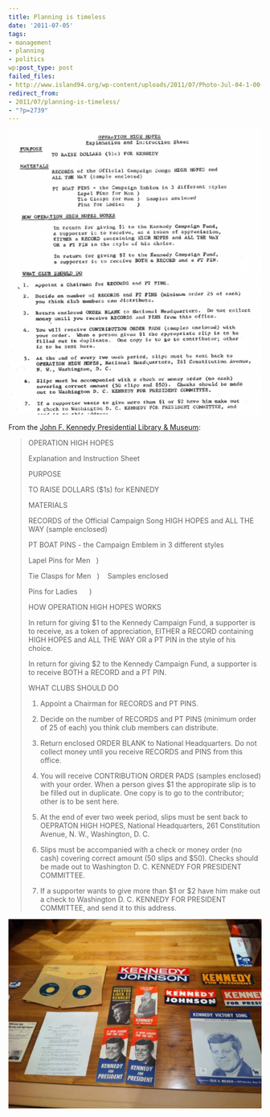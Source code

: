 ```yaml
---
title: Planning is timeless
date: '2011-07-05'
tags:
- management
- planning
- politics
wp:post_type: post
failed_files:
- http://www.island94.org/wp-content/uploads/2011/07/Photo-Jul-04-1-00-42-PM.jpg
redirect_from:
- 2011/07/planning-is-timeless/
- "?p=2739"
---
```


[ ![](/uploads/2011-07-05-Planning-is-timeless/Operation-High-Hopes-600x675.png "Operation High Hopes") ](/uploads/2011-07-05-Planning-is-timeless/Operation-High-Hopes.png)

From the [John F. Kennedy Presidential Library & Museum](http://www.jfklibrary.org/):

> OPERATION HIGH HOPES
>
> Explanation and Instruction Sheet
>
> PURPOSE
>
> TO RAISE DOLLARS ($1s) for KENNEDY
>
> MATERIALS
>
> RECORDS of the Official Campaign Song HIGH HOPES and ALL THE WAY (sample enclosed)
>
> PT BOAT PINS - the Campaign Emblem in 3 different styles
>
> Lapel Pins for Men   )
>
> Tie Clasps for Men   )    Samples enclosed
>
> Pins for Ladies      )
>
> HOW OPERATION HIGH HOPES WORKS
>
> In return for giving $1 to the Kennedy Campaign Fund, a supporter is to receive, as a token of appreciation, EITHER a RECORD containing HIGH HOPES and ALL THE WAY OR a PT PIN in the style of his choice.
>
> In return for giving $2 to the Kennedy Campaign Fund, a supporter is to receive BOTH a RECORD and a PT PIN.
>
> WHAT CLUBS SHOULD DO
>
> 1. Appoint a Chairman for RECORDS and PT PINS.
>
> 2. Decide on the number of RECORDS and PT PINS (minimum order of 25 of each) you think club members can distribute.
>
> 3. Return enclosed ORDER BLANK to National Headquarters. Do not collect money until you receive RECORDS and PINS from this office.
>
> 4. You will receive CONTRIBUTION ORDER PADS (samples enclosed) with your order. When a person gives $1 the appropirate slip is to be filled out in duplicate. One copy is to go to the contributor; other is to be sent here.
>
> 5. At the end of ever two week period, slips must be sent back to OEPRATON HIGH HOPES, National Headquarters, 261 Constitution Avenue, N. W., Washington, D. C.
>
> 6. Slips must be accompanied with a check or money order (no cash) covering correct amount (50 slips and $50). Checks should be made out to Washington D. C. KENNEDY FOR PRESIDENT COMMITTEE.
>
> 7. If a supporter wants to give more than $1 or $2 have him make out a check to Washington D. C. KENNEDY FOR PRESIDENT COMMITTEE, and send it to this address.

[ ![](/uploads/2011-07-05-Planning-is-timeless/Photo-Jul-04-1-00-42-PM-600x448.jpg "Photo Jul 04, 1 00 42 PM") ](/uploads/2011-07-05-Planning-is-timeless/Photo-Jul-04-1-00-42-PM.jpeg)
